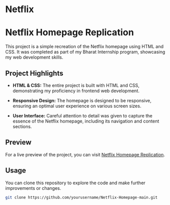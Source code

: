 # Netflix
# Netflix Homepage Replication


This project is a simple recreation of the Netflix homepage using HTML and CSS. It was completed as part of my Bharat Internship program, showcasing my web development skills.

## Project Highlights

- **HTML & CSS:** The entire project is built with HTML and CSS, demonstrating my proficiency in frontend web development.

- **Responsive Design:** The homepage is designed to be responsive, ensuring an optimal user experience on various screen sizes.

- **User Interface:** Careful attention to detail was given to capture the essence of the Netflix homepage, including its navigation and content sections.

## Preview

For a live preview of the project, you can visit [Netflix Homepage Replication](https://yourprojectlink.com).

## Usage

You can clone this repository to explore the code and make further improvements or changes.

```bash
git clone https://github.com/yourusername/Netflix-Homepage-main.git
